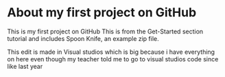 # About my first project on GitHub
This is my first project on GitHub
This is from the Get-Started section tutorial and includes Spoon Knife, an example zip file.

This edit is made in Visual studios which is big because i have everything on here even though my teacher told me to go to visual studios code since like last year
